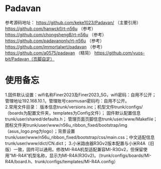 # Padavan 
参考源码地址：
https://github.com/keke1023/Padavan/    （主要引用）
https://github.com/hanwckf/rt-n56u      （参考）
https://github.com/chongshengB/rt-n56u  （参考）
https://github.com/padavanonly/rt-n56u  （参考）
https://github.com/immortalwrt/padavan  （参考）
https://github.com/a0575/padavan （精简）
https://github.com/yuos-bit/Padavan（页脚自定）

# 使用备忘
1.固件默认设置：wifi名称Finer2023及Finer2023_5G，wifi密码：自用不公开；管理地址192.168.10.1，管理账号caomusan密码均：自用不公开。  
2.常用文件目录：
版本信息trunk/versions.inc；机型文件trunk/configs/（boards为配置文件夹，templates为Config文件）； 固件默认配置信息trunk/user/shared/defaults.h； 管理页面页脚信息trunk/user/www/Makefile；
图标文件夹trunk/user/www/n56u_ribbon_fixed/bootstrap/img（asus_logo.png为logo）；背景设置trunk/user/www/n56u_ribbon_fixed/bootstrap/css/main.css；中文适配信息trunk/user/www/dict/CN.dict；
3.小米路由器R3Gv2版本配置与小米R4A（旧版）一致，固件可以通用。修改MI-R4A机型适配兼容MI-R3Gv2，但保留使用“MI-R4A”机型名称，显示为MI-R4A(R3Gv2)。（trunk/configs/boards/MI-R4A/board.h、trunk/configs/templates/MI-R4A.config）
